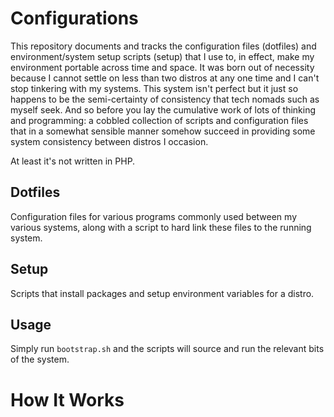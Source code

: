 Configurations
==
This repository documents and tracks the configuration files (dotfiles) and environment/system setup scripts (setup) that I use to, in effect, make my environment portable across time and space. It was born out of necessity because I cannot settle on less than two distros at any one time and I can't stop tinkering with my systems. This system isn't perfect but it just so happens to be the semi-certainty of consistency that tech nomads such as myself seek. And so before you lay the cumulative work of lots of thinking and programming: a cobbled collection of scripts and configuration files that in a somewhat sensible manner somehow succeed in providing some system consistency between distros I occasion.


At least it's not written in PHP.

Dotfiles
--
Configuration files for various programs commonly used between my various systems, along with a script to hard link these files to the running system.

Setup
--
Scripts that install packages and setup environment variables for a distro.

Usage
--
Simply run `bootstrap.sh` and the scripts will source and run the relevant bits of the system.

How It Works
==
<!-- TODO: write out notes in here with nice tree and other pretty prints -->
